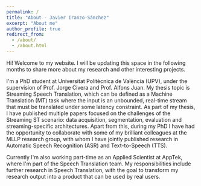 ```yaml
---
permalink: /
title: "About - Javier Iranzo-Sánchez"
excerpt: "About me"
author_profile: true
redirect_from: 
  - /about/
  - /about.html
---
```


Hi! Welcome to my website. I will be updating this space in the following months to share more about my research and other interesting projects.

I'm a PhD student at Universitat Politècnica de València (UPV), under the supervision of Prof. Jorge Civera and Prof. Alfons Juan. My thesis topic is Streaming Speech Translation, which can be defined as a Machine Translation (MT) task where the input is an unbounded, real-time stream that must be translated under some latency constraint. As part of my thesis, I have published multiple papers focused on the challenges of the Streaming ST scenario: data acquisition, segmentation, evaluation and streaming-specific architectures.
Apart from this, during my PhD I have had the opportunity to collaborate with some of my brilliant colleagues at the MLLP research group, with whom I have jointly published research in Automatic Speech Recognition (ASR) and Text-to-Speech (TTS). 

Currently I'm also working part-time as an Applied Scientist at AppTek, where I'm part of the Speech Translation team. My responsibilities include further research in Speech Translation, with the goal to
transform my research output into a product that can be used by real users.
